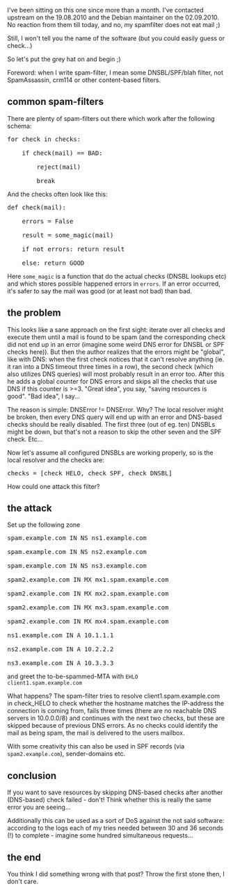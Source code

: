 <html><body><p>I've been sitting on this one since more than a month. I've contacted upstream on the 19.08.2010 and the Debian maintainer on the 02.09.2010. No reaction from them till today, and no, my spamfilter does not eat mail ;)



Still, I won't tell you the name of the software (but you could easily guess or check...)



So let's put the grey hat on and begin ;)



Foreword: when I write spam-filter, I mean some DNSBL/SPF/blah filter, not SpamAssassin, crm114 or other content-based filters.

</p><h2>common spam-filters</h2>

There are plenty of spam-filters out there which work after the following schema:

<pre>for check in checks:

    if check(mail) == BAD:

        reject(mail)

        break</pre>

And the checks often look like this:

<pre>def check(mail):

    errors = False

    result = some_magic(mail)

    if not errors: return result

    else: return GOOD</pre>

Here <code>some_magic</code> is a function that do the actual checks (DNSBL lookups etc) and which stores possible happened errors in <code>errors</code>. If an error occurred, it's safer to say the mail was good (or at least not bad) than bad.

<h2>the problem</h2>

This looks like a sane approach on the first sight: iterate over all checks and execute them until a mail is found to be spam (and the corresponding check did not end up in an error (imagine some weird DNS error for DNSBL or SPF checks here)). But then the author realizes that the errors might be "global", like with DNS: when the first check notices that it can't resolve anything (ie. it ran into a DNS timeout three times in a row), the second check (which also utilizes DNS queries) will most probably result in an error too. After this he adds a global counter for DNS errors and skips all the checks that use DNS if this counter is &gt;=3. "Great idea", you say, "saving resources is good". "Bad idea", I say...



The reason is simple: DNSError != DNSError. Why? The local resolver might be broken, then every DNS query will end up with an error and DNS-based checks should be really disabled. The first three (out of eg. ten) DNSBLs might be down, but that's not a reason to skip the other seven and the SPF check. Etc...



Now let's assume all configured DNSBLs are working properly, so is the local resolver and the checks are:

<pre>checks = [check_HELO, check_SPF, check_DNSBL]</pre>

How could one attack this filter?

<h2>the attack</h2>

Set up the following zone

<pre>spam.example.com IN NS ns1.example.com

spam.example.com IN NS ns2.example.com

spam.example.com IN NS ns3.example.com

spam2.example.com IN MX mx1.spam.example.com

spam2.example.com IN MX mx2.spam.example.com

spam2.example.com IN MX mx3.spam.example.com

spam2.example.com IN MX mx4.spam.example.com

ns1.example.com IN A 10.1.1.1

ns2.example.com IN A 10.2.2.2

ns3.example.com IN A 10.3.3.3</pre>

and greet the to-be-spammed-MTA with <code>EHLO client1.spam.example.com</code>

What happens? The spam-filter tries to resolve client1.spam.example.com in check_HELO to check whether the hostname matches the IP-address the connection is coming from, fails three times (there are no reachable DNS servers in 10.0.0.0/8) and continues with the next two checks, but these are skipped because of previous DNS errors. As no checks could identify the mail as being spam, the mail is delivered to the users mailbox.



With some creativity this can also be used in SPF records (via <code>spam2.example.com</code>), sender-domains etc.

<h2>conclusion</h2>

If you want to save resources by skipping DNS-based checks after another (DNS-based) check failed - don't! Think whether this is really the same error you are seeing...



Additionally this can be used as a sort of DoS against the not said software: according to the logs each of my tries needed between 30 and 36 seconds (!) to complete - imagine some hundred simultaneous requests...

<h2>the end</h2>

You think I did something wrong with that post? Throw the first stone then, I don't care.</body></html>